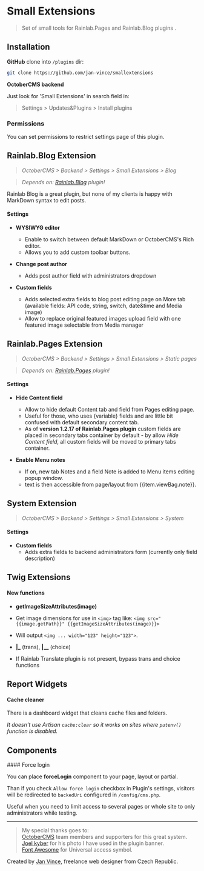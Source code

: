 # Small Extensions
> Set of small tools for Rainlab.Pages and Rainlab.Blog plugins .


## Installation

**GitHub** clone into `/plugins` dir:

```sh
git clone https://github.com/jan-vince/smallextensions
```

**OctoberCMS backend**

Just look for 'Small Extensions' in search field in:
> Settings > Updates&Plugins > Install plugins

### Permissions

You can set permissions to restrict settings page of this plugin.


## Rainlab.Blog Extension

> *OctoberCMS > Backend > Settings > Small Extensions > Blog*

> *Depends on: [Rainlab.Blog](https://octobercms.com/plugin/rainlab-blog) plugin!*


Rainlab Blog is a great plugin, but none of my clients is happy with MarkDown syntax to edit posts.


#### Settings

* **WYSIWYG editor**

    * Enable to switch between default MarkDown or OctoberCMS's Rich editor.
    * Allows you to add custom toolbar buttons.

* **Change post author**
    * Adds post author field with administrators dropdown

* **Custom fields**
    * Adds selected extra fields to blog post editing page on More tab (available fields: API code, string, switch, date&time and Media image)
    * Allow to replace original featured images upload field with one featured image selectable from Media manager


## Rainlab.Pages Extension

> *OctoberCMS > Backend > Settings > Small Extensions > Static pages*

> *Depends on: [Rainlab.Pages](https://octobercms.com/index.php/plugin/rainlab-pages) plugin!*


#### Settings

* **Hide Content field**

    * Allow to hide default Content tab and field from Pages editing page.
    * Useful for those, who uses {variable} fields and are little bit confused with default secondary content tab.
    * As of **version 1.2.17 of Rainlab.Pages plugin** custom fields are placed in secondary tabs container by default - by allow *Hide Content field*, all custom fields will be moved to primary tabs container.

* **Enable Menu notes**

    * If on, new tab Notes and a field Note is added to Menu items editing popup window.
    * text is then accessible from page/layout from {{item.viewBag.note}}.

## System Extension

> *OctoberCMS > Backend > Settings > Small Extensions > System*

#### Settings

* **Custom fields**
    * Adds extra fields to backend administrators form (currently only field description)


## Twig Extensions

#### New functions

* **getImageSizeAttributes(image)**
 * Get image dimensions for use in ````<img>```` tag like: ````<img src="{{image.getPath}}" {{getImageSizeAttributes(image)}}>````
 * Will output ````<img ... width="123" height="123">````.

* **|_** (trans), **|__** (choice)
 * If Rainlab Translate plugin is not present, bypass trans and choice functions


## Report Widgets

#### Cache cleaner

There is a dashboard widget that cleans cache files and folders.

*It doesn't use Artisan ````cache:clear```` so it works on sites where ````putenv()```` function is disabled.*


## Components

#### Force login

You can place **forceLogin** component to your page, layout or partial.

Than if you check ````Allow force login```` checkbox in Plugin's settings, visitors will be redirected to ````backedUri```` configured in ````/config/cms.php````.

Useful when you need to limit access to several pages or whole site to only administrators while testing.


----
> My special thanks goes to:    
> [OctoberCMS](http://www.octobercms.com) team members and supporters for this great system.   
> [Joel kyber](https://unsplash.com/@jtkyber1) for his photo I have used in the plugin banner.    
> [Font Awesome](http://www.fontawesome.io) for Universal access symbol.


Created by [Jan Vince](http://www.vince.cz), freelance web designer from Czech Republic.
